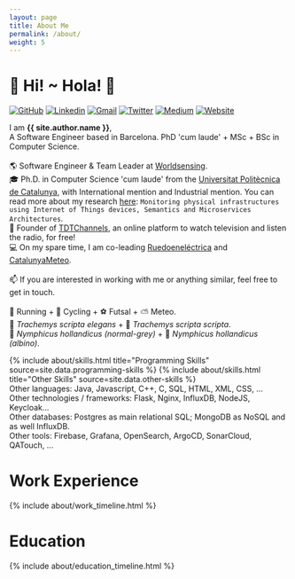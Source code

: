 ```yaml
---
layout: page
title: About Me
permalink: /about/
weight: 5
---
```


# :wave: Hi! ~ Hola! :wave:

[![GitHub](https://img.shields.io/badge/GitHub-000000?logo=GitHub&style=flat-square&color=grey)](https://github.com/LaQuay)
[![Linkedin](https://img.shields.io/badge/LinkedIn-blue?logo=Linkedin&style=flat-square)](https://www.linkedin.com/in/marcvilagomez/)
[![Gmail](https://img.shields.io/badge/Gmail-c14438?logo=Gmail&style=flat-square&logoColor=white)](mailto:hola@marcvila.me)
[![Twitter](https://img.shields.io/twitter/follow/GrimmSour?logo=Twitter&label=Twitter&style=flat-square)](https://twitter.com/GrimmSour)
[![Medium](https://img.shields.io/badge/Medium-12100E?logo=medium&style=flat-square&color=grey)](https://medium.com/@laquay)
[![Website](https://img.shields.io/website?label=marcvila.me&style=flat-square&url=http%3A%2F%2Fmarcvila.me%2F)](https://www.marcvila.me)

I am **{{ site.author.name }}**,<br>
A Software Engineer based in Barcelona. PhD 'cum laude' + MSc + BSc in Computer Science.<br>
<br>
🌎 Software Engineer & Team Leader at <a href='https://www.worldsensing.com/' target='_blank'>Worldsensing</a>.<br>
🎓 Ph.D. in Computer Science 'cum laude' from the <a href='https://www.upc.edu' target='_blank'>Universitat Politècnica de Catalunya</a>,
with International mention and Industrial mention.
You can read more about my research <a href='/research/' target='_blank'>here</a>: `Monitoring physical infrastructures using Internet of Things devices, Semantics and Microservices Architectures`.<br>
🏢 Founder of <a href='/projects/1-tdtchannels' target='_blank'> TDTChannels</a>, an online platform to watch television and listen the radio, for free!<br>
💻 On my spare time, I am co-leading <a href='/projects/3-ruedoenelectrica' target='_blank'> Ruedoeneléctrica</a> and <a href='/projects/2-catalunya-meteo' target='_blank'> CatalunyaMeteo</a>. <br>
<br>
📫 If you are interested in working with me or anything similar, feel free to get in touch.
<br>
<br>
🏃 Running + 🚴 Cycling + ⚽ Futsal + ⛅ Meteo.<br>
🐢 _Trachemys scripta elegans_ + 🐢 _Trachemys scripta scripta_.<br>
🦜 _Nymphicus hollandicus (normal-grey)_ + 🦜 _Nymphicus hollandicus (albino)_.

<div class="row">
{% include about/skills.html title="Programming Skills" source=site.data.programming-skills %}
{% include about/skills.html title="Other Skills" source=site.data.other-skills %}
</div>
Other languages: Java, Javascript, C++, C, SQL, HTML, XML, CSS, ...
<br>
Other technologies / frameworks: Flask, Nginx, InfluxDB, NodeJS, Keycloak...
<br>
Other databases: Postgres as main relational SQL; MongoDB as NoSQL and as well InfluxDB.
<br>
Other tools: Firebase, Grafana, OpenSearch, ArgoCD, SonarCloud, QATouch, ...

# **Work Experience**

<div class="row">
{% include about/work_timeline.html %}
</div>

# **Education**

<div class="row">
{% include about/education_timeline.html %}
</div>
